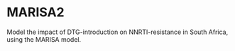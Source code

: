 # MARISA2
Model the impact of DTG-introduction on NNRTI-resistance in South Africa, using the MARISA model.
